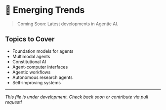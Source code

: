 # 🚀 Emerging Trends

> Coming Soon: Latest developments in Agentic AI.

## Topics to Cover

- Foundation models for agents
- Multimodal agents
- Constitutional AI
- Agent-computer interfaces
- Agentic workflows
- Autonomous research agents
- Self-improving systems

---

*This file is under development. Check back soon or contribute via pull request!*